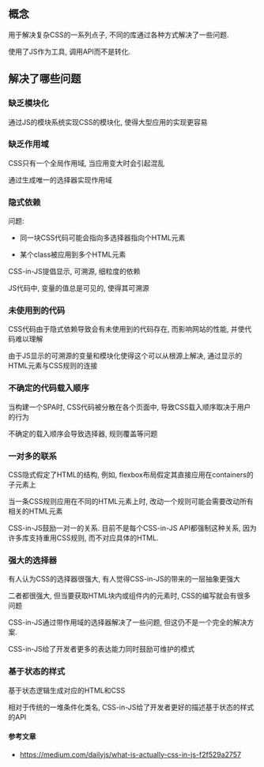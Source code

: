 ## 概念

用于解决复杂CSS的一系列点子, 不同的库通过各种方式解决了一些问题.

使用了JS作为工具, 调用API而不是转化.

## 解决了哪些问题

### 缺乏模块化

通过JS的模块系统实现CSS的模块化, 使得大型应用的实现更容易

### 缺乏作用域

CSS只有一个全局作用域, 当应用变大时会引起混乱

通过生成唯一的选择器实现作用域

### 隐式依赖

问题:

- 同一块CSS代码可能会指向多选择器指向个HTML元素

- 某个class被应用到多个HTML元素

CSS-in-JS提倡显示, 可溯源, 细粒度的依赖

JS代码中, 变量的值总是可见的, 使得其可溯源

### 未使用到的代码

CSS代码由于隐式依赖导致会有未使用到的代码存在, 而影响网站的性能, 并使代码难以理解

由于JS显示的可溯源的变量和模块化使得这个可以从根源上解决, 通过显示的HTML元素与CSS规则的连接

### 不确定的代码载入顺序

当构建一个SPA时, CSS代码被分散在各个页面中, 导致CSS载入顺序取决于用户的行为

不确定的载入顺序会导致选择器, 规则覆盖等问题

### 一对多的联系

CSS隐式假定了HTML的结构, 例如, flexbox布局假定其直接应用在containers的子元素上

当一条CSS规则应用在不同的HTML元素上时, 改动一个规则可能会需要改动所有相关的HTML元素

CSS-in-JS鼓励一对一的关系. 目前不是每个CSS-in-JS API都强制这种关系, 因为许多库支持重用CSS规则, 而不对应具体的HTML.

### 强大的选择器

有人认为CSS的选择器很强大, 有人觉得CSS-in-JS的带来的一层抽象更强大

二者都很强大, 但当要获取HTML块内或组件内的元素时, CSS的编写就会有很多问题

CSS-in-JS通过带作用域的选择器解决了一些问题, 但这仍不是一个完全的解决方案.

CSS-in-JS给了开发者更多的表达能力同时鼓励可维护的模式

### 基于状态的样式

基于状态逻辑生成对应的HTML和CSS

相对于传统的一堆条件化类名, CSS-in-JS给了开发者更好的描述基于状态的样式的API

#### 参考文章

- https://medium.com/dailyjs/what-is-actually-css-in-js-f2f529a2757



